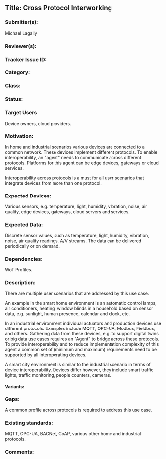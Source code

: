 ## Title: Cross Protocol Interworking
### Submitter(s): 

Michael Lagally

### Reviewer(s):

<Suggest reviewers>

### Tracker Issue ID:


### Category:

<please leave blank>

### Class: 

<please leave blank>

### Status: 

<please leave blank>

### Target Users

Device owners, cloud providers.

### Motivation:

In home and industrial scenarios various devices are connected to a common network. These devices implement different protocols. To enable interoperability, an "agent" needs to communicate across different protocols. Platforms for this agent can be edge devices, gateways or cloud services.

Interoperability across protocols is a must for all user scenarios that integrate devices from more than one protocol.

### Expected Devices:

Various sensors, e.g. temperature, light, humidity, vibration, noise, air quality, edge devices, gateways, cloud servers and services.

### Expected Data:

Discrete sensor values, such as temperature, light, humidity, vibration, noise, air quality readings.
A/V streams.
The data can be delivered periodically or on demand.
 
### Dependencies:

WoT Profiles.

### Description:

There are multiple user scenarios that are addressed by this use case. 

An example in the smart home environment is an automatic control lamps, air conditioners, heating, window blinds in a household 
based on sensor data, e.g. sunlight, human presence, calendar and clock, etc.

In an industrial environment individual actuators and production devices use different protocols. 
Examples include MQTT, OPC-UA, Modbus, Fieldbus, and others.
Gathering data from these devices, e.g. to support digital twins or big data use cases requires an "Agent" to bridge across these protocols.
To provide interoperability and to reduce implementation complexity of this agent a common set of (minimum and maximum) 
requirements need to be supported by all interoperating devices. 

A smart city environment is similar to the industrial scenario in terms of device interoperability. Devices differ however, 
they include smart traffic lights, traffic monitoring, people counters, cameras.

#### Variants:


### Gaps:

A common profile across protocols is required to address this use case. 

### Existing standards:

MQTT, OPC-UA, BACNet, CoAP, various other home and industrial protocols.
### Comments:


